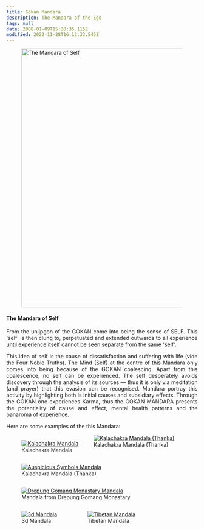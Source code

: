 ```yaml
---
title: Gokan Mandara
description: The Mandara of the Ego
tags: null
date: 2008-01-09T15:38:35.115Z
modified: 2022-11-28T16:12:33.545Z
---
```


<figure>
<img src="/posts/img/neshama/mandalas/gokan_mandara.png" alt="The Mandara of Self" width="721" height="679">
<figcaption >
</figcaption>
</figure>

<h4>The Mandara of Self</h4>

<div style="text-align: justify">

From the unijpgon of the GOKAN come into being the sense of SELF. This 'self' is then clung to, perpetuated and extended outwards to all experience until experience itself cannot be seen separate from the same 'self'.

This idea of self is the cause of dissatisfaction and suffering with life (vide the Four Noble Truths). The Mind (Self) at the centre of this Mandara only comes into being because of the GOKAN coalescing. Apart from this coalescence, no self can be experienced. The self desperately avoids discovery through the analysis of its sources &mdash; thus it is only via meditation (and prayer) that this evasion can be recognised. Mandara portray this activity by highlighting both is initial causes and subsidiary effects. Through the GOKAN one experiences Karma, thus the GOKAN MANDARA presents the potentiality of cause and effect, mental health patterns and the panaroma of experience.

</div>

Here are some examples of the this Mandara:

<figure style="float:left">
<a href="/posts/img/neshama/mandalas/kalachakra%20mandala.jpg"> 
<img src="/posts/img/neshama/mandalas/kalachakra%20mandala.jpg" srcset="/posts/img/neshama/mandalas/kalachakra%20mandala-200.jpg 200w, /posts/img/neshama/mandalas/kalachakra%20mandala-400.jpg 400w, /posts/img/neshama/mandalas/kalachakra%20mandala-800.jpg 800w, /posts/img/neshama/mandalas/kalachakra%20mandala.jpg 1600w" alt="Kalachakra Mandala">
</a>
<figcaption >
Kalachakra Mandala
</figcaption>
</figure>

<figure>
<a href="/posts/img/neshama/mandalas/kalachakra-mandala-thanka.jpg"> 
<img src="/posts/img/neshama/mandalas/kalachakra-mandala-thanka.jpg" srcset="/posts/img/neshama/mandalas/kalachakra-mandala-thanka-200.jpg 200w, /posts/img/neshama/mandalas/kalachakra-mandala-thanka-400.jpg 400w, /posts/img/neshama/mandalas/kalachakra-mandala-thanka-800.jpg 800w, /posts/img/neshama/mandalas/kalachakra-mandala-thanka.jpg 1200w" alt="Kalachakra Mandala (Thanka)">
</a>
<figcaption >
Kalachakra Mandala (Thanka)
</figcaption>
</figure>

<figure style="float:left">
<a href="/posts/img/neshama/mandalas/mandala-Auspicious-Symbols.jpg"> 
<img src="/posts/img/neshama/mandalas/mandala-Auspicious-Symbols.jpg" srcset="/posts/img/neshama/mandalas/mandala-Auspicious-Symbols-200.jpg 200w, /posts/img/neshama/mandalas/mandala-Auspicious-Symbols-400.jpg 400w, /posts/img/neshama/mandalas/mandala-Auspicious-Symbols-800.jpg 800w, /posts/img/neshama/mandalas/mandala-Auspicious-Symbols.jpg 1200w" alt="Auspicious Symbols Mandala">
</a>
<figcaption >
Kalachakra Mandala (Thanka)
</figcaption>
</figure>

<figure style="float:left">
<a href="/posts/img/neshama/mandalas/mandala-Drepung-Gomang-Monastary.jpg"> 
<img src="/posts/img/neshama/mandalas/mandala-Drepung-Gomang-Monastary.jpg" srcset="/posts/img/neshama/mandalas/mandala-Drepung-Gomang-Monastary-200.jpg 200w, /posts/img/neshama/mandalas/mandala-Drepung-Gomang-Monastary-400.jpg 400w, /posts/img/neshama/mandalas/mandala-Drepung-Gomang-Monastary-800.jpg 800w, /posts/img/neshama/mandalas/mandala-Drepung-Gomang-Monastary.jpg 1200w" alt="Drepung Gomang Monastary Mandala">
</a>
<figcaption >
Mandala from Drepung Gomang Monastary
</figcaption>
</figure>

<figure style="float:left">
<a href="/posts/img/neshama/mandalas/Mandala 3d.jpg"> 
<img src="/posts/img/neshama/mandalas/Mandala 3d.jpg" srcset="/posts/img/neshama/mandalas/Mandala 3d-200.jpg 200w, /posts/img/neshama/mandalas/Mandala 3d-400.jpg 400w, /posts/img/neshama/mandalas/Mandala 3d-800.jpg 800w, /posts/img/neshama/mandalas/Mandala 3d.jpg 1200w, /posts/img/neshama/mandalas/Mandala 3d.jpg 3000w " alt="3d Mandala">
</a>
<figcaption >
3d Mandala
</figcaption>
</figure>

<figure style="float:left">
<a href="/posts/img/neshama/mandalas/Tibetan Mandala.jpg"> 
<img src="/posts/img/neshama/mandalas/Tibetan Mandala.jpg" srcset="/posts/img/neshama/mandalas/Tibetan Mandala-200.jpg 200w, /posts/img/neshama/mandalas/Tibetan Mandala-400.jpg 400w, /posts/img/neshama/mandalas/Tibetan Mandala-800.jpg 800w, /posts/img/neshama/mandalas/Tibetan Mandala.jpg 1200w" alt="Tibetan Mandala">
</a>
<figcaption >
Tibetan Mandala
</figcaption>
</figure>
<br clear="all">
